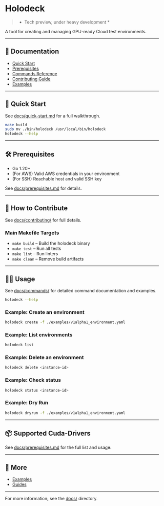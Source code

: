 # Holodeck

> * Tech preview, under heavy development *

A tool for creating and managing GPU-ready Cloud test environments.

---

## 📖 Documentation

- [Quick Start](docs/quick-start.md)
- [Prerequisites](docs/prerequisites.md)
- [Commands Reference](docs/commands/)
- [Contributing Guide](docs/contributing/)
- [Examples](docs/examples/)

---

## 🚀 Quick Start

See [docs/quick-start.md](docs/quick-start.md) for a full walkthrough.

```bash
make build
sudo mv ./bin/holodeck /usr/local/bin/holodeck
holodeck --help
```

---

## 🛠️ Prerequisites

- Go 1.20+
- (For AWS) Valid AWS credentials in your environment
- (For SSH) Reachable host and valid SSH key

See [docs/prerequisites.md](docs/prerequisites.md) for details.

---

## 📝 How to Contribute

See [docs/contributing/](docs/contributing/) for full details.

### Main Makefile Targets

- `make build` – Build the holodeck binary
- `make test` – Run all tests
- `make lint` – Run linters
- `make clean` – Remove build artifacts

---

## 🧑‍💻 Usage

See [docs/commands/](docs/commands/) for detailed command documentation and examples.

```bash
holodeck --help
```

### Example: Create an environment

```bash
holodeck create -f ./examples/v1alpha1_environment.yaml
```

### Example: List environments

```bash
holodeck list
```

### Example: Delete an environment

```bash
holodeck delete <instance-id>
```

### Example: Check status

```bash
holodeck status <instance-id>
```

### Example: Dry Run

```bash
holodeck dryrun -f ./examples/v1alpha1_environment.yaml
```

---

## 📦 Supported Cuda-Drivers

See [docs/prerequisites.md](docs/prerequisites.md#supported-cuda-drivers) for the full list and usage.

---

## 📂 More

- [Examples](docs/examples/)
- [Guides](docs/guides/)

---

For more information, see the [docs/](docs/) directory.

